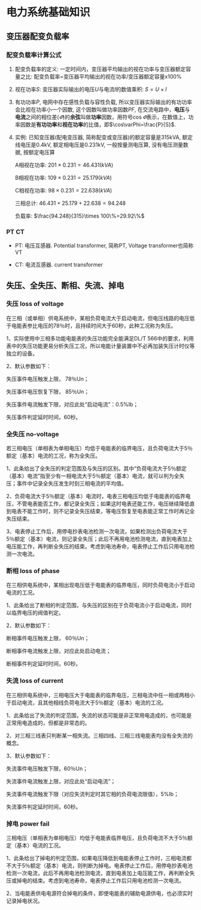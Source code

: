 # 电力系统基础知识

## 变压器配变负载率

### 配变负载率计算公式

1. 配变负载率的定义: 一定时间内，变压器平均输出的视在功率与变压器额定容量之比: 配变负载率=变压器平均输出的视在功率/变压器额定容量x100%

1. 视在功率$S$: 变压器实际输出的电压$U$与电流$I$的数值乘积: $S=U\times I$

1. 有功功率$P$, 电网中存在感性负载与容性负载, 所以变压器实际输出的有功功率会比视在功率小一个因数, 这个因数叫做功率因数$PF$, 在交流电路中，**电压**与**电流**之间的相位差($\varPhi$)的**余弦**叫做**功率**因数，用符号$\cos\varPhi$表示，在数值上，功率因数是**有功功率**和**视在功率**的比值，即$\cos\varPhi=\frac{P}{S}$.

1. 实例: 已知变压器(配电变压器, 简称配变或变压器)的额定容量是315kVA, 额定线电压是0.4kV, 额定相电压是0.231kV, 一般按量测电压算, 没有电压测量数据, 按额定电压算

    A相视在功率: $201\times 0.231=46.431(kVA)$

    B相视在功率: $109\times 0.231=25.179(kVA)$

    C相视在功率: $98\times 0.231=22.638(kVA)$

    三相总计: $46.431+25.179+22.638=94.248$

    负载率: $\frac{94.248}{315}\times 100\%=29.92\%$

### PT CT

- PT: 电压互感器. Potential transformer, 简称PT, Voltage transformer也简称VT

- CT: 电流互感器. current transformer

## 失压、全失压、断相、失流、掉电

### 失压 loss of voltage

在三相（或单相）供电系统中，某相负荷电流大于启动电流，但电压线路的电压低于电能表参比电压的78％时，且持续时间大于60秒，此种工况称为失压。 

1、实际使用中三相多功能电能表的失压功能完全能满足DL/T 566中的要求，利用表中的失压功能更易分析失压工况，所以电能计量装置中不必再加装失压计时仪等独立的设备。

2、默认参数如下：

失压事件电压触发上限， 78％Un；

失压事件电压恢复下限， 85％Un；

失压事件电流触发下限，对应此处“启动电流”：0.5%Ib；

失压事件判定延时时间，60秒。


### 全失压 no-voltage

若三相电压（单相表为单相电压）均低于电能表的临界电压，且负荷电流大于5％额定（基本）电流的工况，称为全失压。

1、此条给出了全失压的判定范围及与失压的区别。其中“负荷电流大于5％额定（基本）电流”指至少有一相电流大于5％额定（基本）电流，就可以判为全失压；事件中记录全失压发生时刻三相电流的平均值。

2、负荷电流大于5％额定（基本）电流时，电表三相电压均低于电能表的临界电压，不管电表能否工作，都记录全失压；如果这时电表还能工作，电压继续降低直到电表不能工作时，则不记录全失压结束，等电压恢复至电表能正常工作时再记全失压结束。

3、电表停止工作后，用停电抄表电池检测一次电流，如果检测出负荷电流大于5％额定（基本）电流，则记录全失压；此后不再用电池检测电流，直到电表加上电压能工作，再判断全失压的结束。考虑到电池寿命，电表停止工作后只用电池检测一次电流。

### 断相 loss of phase

在三相供电系统中，某相出现电压低于电能表的临界电压，同时负荷电流小于启动电流的工况。 

1、此条给出了断相的判定范围，与失压的区别在于负荷电流小于启动电流，同时以临界电压的阀值判定。

2、默认参数如下：

断相事件电压触发上限， 60％Un；

断相事件电流触发上限，对应此处启动电流；

断相事件判定延时时间，60秒。

### 失流 loss of current

在三相供电系统中，三相电压大于电能表的临界电压，三相电流中任一相或两相小于启动电流，且其他相线负荷电流大于5％额定（基本）电流的工况。

1、此条给出了失流的判定范围，失流的状态可能是非正常用电造成的，也可能是正常用电造成的，但都是非常态的。

2、对三相三线表只判断某一相失流。三相四线、三相三线电能表均没有全失流的概念。

3、默认参数如下：

失流事件电压触发下限，60％Un；

失流事件电流触发上限，对应此处“启动电流”；

失流事件电流触发下限（对应失流判定时其它相的负荷电流限值），5%Ib；

失流事件判定延时时间，60秒。


### 掉电 power fail

三相电压（单相表为单相电压）均低于电能表临界电压，且负荷电流不大于5％额定（基本）电流的工况。

1、此条给出了掉电的判定范围，如果电压降低到电能表停止工作时，三相电流都不大于5％额定（基本）电流，则判断为掉电。电表停止工作后，用停电抄表电池检测一次电流，此后不再用电池检测电流，直到电表加上电压能工作，再判断全失压或掉电的结束。考虑到电池寿命，电表停止工作后只用电池检测一次电流。

2、当电能表供电电源符合掉电的条件，即使电能表的辅助电源供电，也必须实时记录掉电状况。